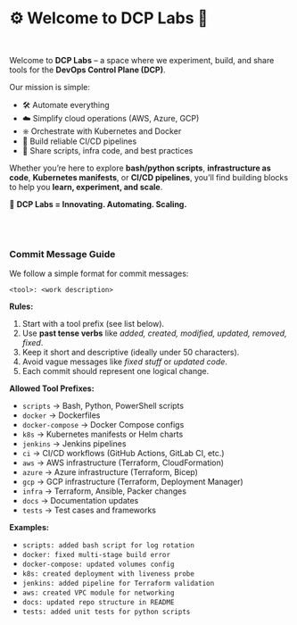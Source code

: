 # ⚙️ Welcome to DCP Labs 🚀

<br>

Welcome to **DCP Labs** – a space where we experiment, build, and share tools for the **DevOps Control Plane (DCP)**.

Our mission is simple:

* 🛠️ Automate everything
* ☁️ Simplify cloud operations (AWS, Azure, GCP)
* ⎈ Orchestrate with Kubernetes and Docker
* 🔄 Build reliable CI/CD pipelines
* 📜 Share scripts, infra code, and best practices

Whether you’re here to explore **bash/python scripts**, **infrastructure as code**, **Kubernetes manifests**, or **CI/CD pipelines**, you’ll find building blocks to help you **learn, experiment, and scale**.

🚀 **DCP Labs = Innovating. Automating. Scaling.**

<br>
<br>

### **Commit Message Guide**

We follow a simple format for commit messages:

```
<tool>: <work description>
```

**Rules:**

1. Start with a tool prefix (see list below).
2. Use **past tense verbs** like *added, created, modified, updated, removed, fixed*.
3. Keep it short and descriptive (ideally under 50 characters).
4. Avoid vague messages like *fixed stuff* or *updated code*.
5. Each commit should represent one logical change.

**Allowed Tool Prefixes:**

* `scripts` → Bash, Python, PowerShell scripts
* `docker` → Dockerfiles
* `docker-compose` → Docker Compose configs
* `k8s` → Kubernetes manifests or Helm charts
* `jenkins` → Jenkins pipelines
* `ci` → CI/CD workflows (GitHub Actions, GitLab CI, etc.)
* `aws` → AWS infrastructure (Terraform, CloudFormation)
* `azure` → Azure infrastructure (Terraform, Bicep)
* `gcp` → GCP infrastructure (Terraform, Deployment Manager)
* `infra` → Terraform, Ansible, Packer changes
* `docs` → Documentation updates
* `tests` → Test cases and frameworks

**Examples:**

* `scripts: added bash script for log rotation`
* `docker: fixed multi-stage build error`
* `docker-compose: updated volumes config`
* `k8s: created deployment with liveness probe`
* `jenkins: added pipeline for Terraform validation`
* `aws: created VPC module for networking`
* `docs: updated repo structure in README`
* `tests: added unit tests for python scripts`


